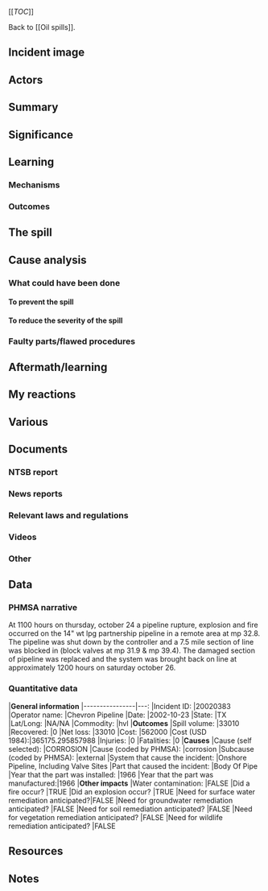[[_TOC_]]

Back to [[Oil spills]].

## Incident image

## Actors

## Summary



## Significance

## Learning

### Mechanisms

### Outcomes

## The spill

## Cause analysis

### What could have been done

#### To prevent the spill

#### To reduce the severity of the spill

### Faulty parts/flawed procedures

## Aftermath/learning

## My reactions

## Various

## Documents

### NTSB report

### News reports

### Relevant laws and regulations

### Videos

### Other

## Data

### PHMSA narrative

At 1100 hours on thursday, october 24 a pipeline rupture, explosion and fire occurred on the 14\" wt lpg partnership pipeline in a remote area at mp 32.8. The pipeline was shut down by the controller and a 7.5 mile section of line was blocked in (block valves at mp 31.9 & mp 39.4). The damaged section of pipeline was replaced and the system was brought back on line at approximately 1200 hours on saturday october 26.

### Quantitative data

|**General information**
|----------------|---:
|Incident ID:    |20020383
|Operator name:  |Chevron Pipeline
|Date:           |2002-10-23
|State:          |TX
|Lat/Long:       |NA/NA
|Commodity:      |hvl
|**Outcomes**
|Spill volume:   |33010
|Recovered:      |0
|Net loss:       |33010
|Cost:           |562000
|Cost (USD 1984):|365175.295857988
|Injuries:       |0
|Fatalities:     |0
|**Causes**
|Cause (self selected):              |CORROSION
|Cause (coded by PHMSA):             |corrosion
|Subcause (coded by PHMSA):          |external
|System that cause the incident:     |Onshore Pipeline, Including Valve Sites
|Part that caused the incident:      |Body Of Pipe
|Year that the part was installed:   |1966
|Year that the part was manufactured:|1966
|**Other impacts**
|Water contamination:                           |FALSE
|Did a fire occur?                              |TRUE
|Did an explosion occur?                        |TRUE
|Need for surface water remediation anticipated?|FALSE
|Need for groundwater remediation anticipated?  |FALSE
|Need for soil remediation anticipated?         |FALSE
|Need for vegetation remediation anticipated?   |FALSE
|Need for wildlife remediation anticipated?     |FALSE

## Resources

## Notes